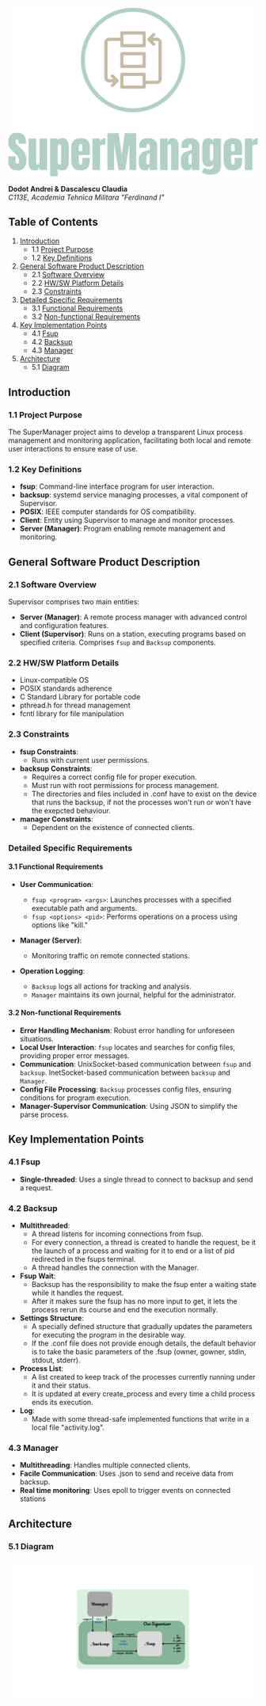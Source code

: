 ![Image Alt text](/logo.png "Diagram")

**Dodot Andrei & Dascalescu Claudia**  
*C113E, Academia Tehnica Militara "Ferdinand I"*

## Table of Contents

1. [Introduction](#introduction)
   - 1.1 [Project Purpose](#project-purpose)
   - 1.2 [Key Definitions](#key-definitions)
2. [General Software Product Description](#general-software-product-description)
   - 2.1 [Software Overview](#software-overview)
   - 2.2 [HW/SW Platform Details](#platform-details)
   - 2.3 [Constraints](#constraints)
3. [Detailed Specific Requirements](#detailed-specific-requirements)
   - 3.1 [Functional Requirements](#functional-requirements)
   - 3.2 [Non-functional Requirements](#non-functional-requirements)
4. [Key Implementation Points](#key-implementation-points)
   - 4.1 [Fsup](#fsup)
   - 4.2 [Backsup](#backsup)
   - 4.3 [Manager](#manager)
5. [Architecture](#architecture)
   - 5.1 [Diagram](#diagram)

## Introduction

### 1.1 Project Purpose
The SuperManager project aims to develop a transparent Linux process management and monitoring application, facilitating both local and remote user interactions to ensure ease of use.

### 1.2 Key Definitions
- **fsup**: Command-line interface program for user interaction.
- **backsup**: systemd service managing processes, a vital component of Supervisor.
- **POSIX**: IEEE computer standards for OS compatibility.
- **Client**: Entity using Supervisor to manage and monitor processes.
- **Server (Manager)**: Program enabling remote management and monitoring.

## General Software Product Description

### 2.1 Software Overview
Supervisor comprises two main entities:
- **Server (Manager)**: A remote process manager with advanced control and configuration features.
- **Client (Supervisor)**: Runs on a station, executing programs based on specified criteria. Comprises `fsup` and `Backsup` components.

### 2.2 HW/SW Platform Details
- Linux-compatible OS
- POSIX standards adherence
- C Standard Library for portable code
- pthread.h for thread management
- fcntl library for file manipulation

### 2.3 Constraints
- **fsup Constraints**:
  - Runs with current user permissions.
- **backsup Constraints**:
  - Requires a correct config file for proper execution.
  - Must run with root permissions for process management.
  - The directories and files included in .conf have to exist on the device that runs the backsup, if not the processes won't run or won't have the exepcted behaviour.
- **manager Constraints**:
  - Dependent on the existence of connected clients.

### Detailed Specific Requirements

#### 3.1 Functional Requirements
- **User Communication**:
  - `fsup <program> <args>`: Launches processes with a specified executable path and arguments.
  - `fsup <options> <pid>`: Performs operations on a process using options like "kill."

- **Manager (Server)**:
  - Monitoring traffic on remote connected stations.

- **Operation Logging**:
  - `Backsup` logs all actions for tracking and analysis.
  - `Manager` maintains its own journal, helpful for the administrator.

#### 3.2 Non-functional Requirements
- **Error Handling Mechanism**: Robust error handling for unforeseen situations.
- **Local User Interaction**: `fsup` locates and searches for config files, providing proper error messages.
- **Communication**: UnixSocket-based communication between `fsup` and `backsup`.
  InetSocket-based communication between `backsup` and `Manager`.
- **Config File Processing**: `Backsup` processes config files, ensuring conditions for program execution.
- **Manager-Supervisor Communication**: Using JSON to simplify the parse process.

## Key Implementation Points

### 4.1 Fsup
- **Single-threaded**: Uses a single thread to connect to backsup and send a request.

### 4.2 Backsup
- **Multithreaded**:
  - A thread listens for incoming connections from fsup.
  - For every connection, a thread is created to handle the request, be it the launch of a process and waiting for it to end or a list of pid redirected in the fsups terminal.
  - A thread handles the connection with the Manager.
- **Fsup Wait**:
  - Backsup has the responsibility to make the fsup enter a waiting state while it handles the request.
  - After it makes sure the fsup has no more input to get, it lets the process rerun its course and end the execution normally.
- **Settings Structure**:
  - A specially defined structure that gradually updates the parameters for executing the program in the desirable way.
  - If the .conf file does not provide enough details, the default behavior is to take the basic parameters of the .fsup (owner, gowner, stdin, stdout, stderr).
- **Process List**:
  - A list created to keep track of the processes currently running under it and their status.
  - It is updated at every create_process and every time a child process ends its execution.
- **Log**:
  - Made with some thread-safe implemented functions that write in a local file "activity.log".

### 4.3 Manager
- **Multithreading**: Handles multiple connected clients.
- **Facile Communication**: Uses .json to send and receive data from backsup.
- **Real time monitoring**: Uses epoll to trigger events on connected stations

## Architecture

### 5.1 Diagram
![Image Alt text](/Diagram.png "Diagram")


